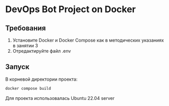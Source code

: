 # DevOps Bot Project on Docker

## Требования
1. Установите Docker и Docker Compose как в методических указаниях в занятии 3
2. Отредактируйте файл .env

## Запуск 
В корневой директории проекта:
```bash
docker compose build
```
Для проекта использовалась Ubuntu 22.04 server
